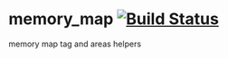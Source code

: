 memory_map [![Build Status](https://travis-ci.org/nathanfaucett/rs-memory_map.svg?branch=master)](https://travis-ci.org/nathanfaucett/rs-memory_map)
=====

memory map tag and areas helpers
